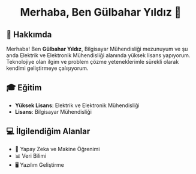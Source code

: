<h1 align="center">Merhaba, Ben Gülbahar Yıldız 👋</h1>

<p align="center">
<!--   <a href="https://www.linkedin.com/in/gulbahar-yildiz">
    <img src="https://img.shields.io/badge/LinkedIn-Gülbahar%20Yıldız-blue" alt="LinkedIn">
  </a>
  <a href="mailto:gulbahar.yildiz@example.com">
    <img src="https://img.shields.io/badge/E--posta-gulbahar.yildiz%40example.com-red" alt="E-posta">
  </a> -->
</p>

<!--<p align="center">
   <img src="" alt="Gülbahar Yıldız" width="200"/>
</p> -->

## 🌟 Hakkımda

Merhaba! Ben **Gülbahar Yıldız**, Bilgisayar Mühendisliği mezunuyum ve şu anda Elektrik ve Elektronik Mühendisliği alanında yüksek lisans yapıyorum. Teknolojiye olan ilgim ve problem çözme yeteneklerimle sürekli olarak kendimi geliştirmeye çalışıyorum.

## 🎓 Eğitim

- **Yüksek Lisans**: Elektrik ve Elektronik Mühendisliği
- **Lisans**: Bilgisayar Mühendisliği

## 💻 İlgilendiğim Alanlar

- 🤖 Yapay Zeka ve Makine Öğrenimi
- 📊 Veri Bilimi
- 🖥️ Yazılım Geliştirme

